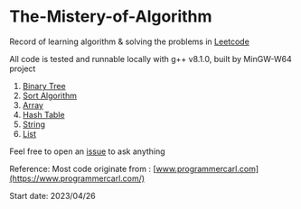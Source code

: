# The-Mistery-of-Algorithm

Record of learning algorithm & solving the problems in [Leetcode](https://leetcode.cn/problemset/all/)

All code is tested and runnable locally with g++ v8.1.0, built by MinGW-W64 project

1. [Binary Tree](https://github.com/Raozey/The-Mistery-of-Algorithm/tree/main/Binary%20tree)
2. [Sort Algorithm](https://github.com/Raozey/The-Mistery-of-Algorithm/tree/main/Sort)
3. [Array](https://github.com/Raozey/The-Mistery-of-Algorithm/tree/main/Array)
4. [Hash Table](https://github.com/Raozey/The-Mistery-of-Algorithm/tree/main/Hash%20table)
5. [String](https://github.com/Raozey/The-Mistery-of-Algorithm/tree/main/String)
6. [List](https://github.com/Raozey/The-Mistery-of-Algorithm/tree/main/List)

Feel free to open an [issue](https://github.com/Raozey/The-Mistery-of-Algorithm/issues/new) to ask anything

Reference:
Most code originate from : [www.programmercarl.com](https://www.programmercarl.com/)



Start date: 2023/04/26
